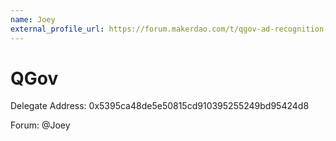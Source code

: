 ```yaml
---
name: Joey
external_profile_url: https://forum.makerdao.com/t/qgov-ad-recognition-submission/20494
---
```


# QGov
Delegate Address: 0x5395ca48de5e50815cd910395255249bd95424d8

Forum: @Joey
